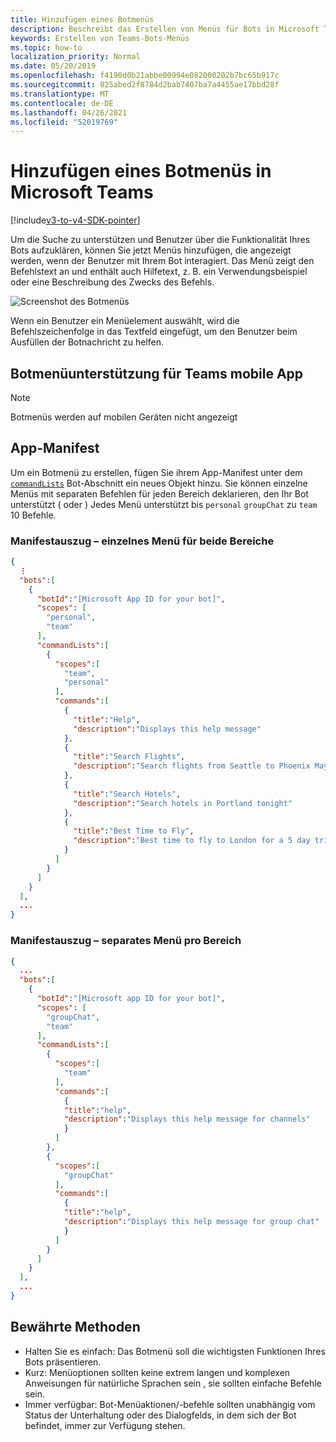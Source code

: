 ```yaml
---
title: Hinzufügen eines Botmenüs
description: Beschreibt das Erstellen von Menüs für Bots in Microsoft Teams
keywords: Erstellen von Teams-Bots-Menüs
ms.topic: how-to
localization_priority: Normal
ms.date: 05/20/2019
ms.openlocfilehash: f4190d0b21abbe00994e082000202b7bc65b917c
ms.sourcegitcommit: 825abed2f8784d2bab7407ba7a4455ae17bbd28f
ms.translationtype: MT
ms.contentlocale: de-DE
ms.lasthandoff: 04/26/2021
ms.locfileid: "52019769"
---
```

# <a name="add-a-bot-menu-in-microsoft-teams"></a>Hinzufügen eines Botmenüs in Microsoft Teams

[!include[v3-to-v4-SDK-pointer](~/includes/v3-to-v4-pointer-bots.md)]

Um die Suche zu unterstützen und Benutzer über die Funktionalität Ihres Bots aufzuklären, können Sie jetzt Menüs hinzufügen, die angezeigt werden, wenn der Benutzer mit Ihrem Bot interagiert. Das Menü zeigt den Befehlstext an und enthält auch Hilfetext, z. B. ein Verwendungsbeispiel oder eine Beschreibung des Zwecks des Befehls.

![Screenshot des Botmenüs](~/assets/images/bots/bot-menus-bot-menu-sample.png)

Wenn ein Benutzer ein Menüelement auswählt, wird die Befehlszeichenfolge in das Textfeld eingefügt, um den Benutzer beim Ausfüllen der Botnachricht zu helfen.

## <a name="bot-menu-support-on-teams-mobile-app"></a>Botmenüunterstützung für Teams mobile App
> [!NOTE] 
> Botmenüs werden auf mobilen Geräten nicht angezeigt

## <a name="app-manifest"></a>App-Manifest

Um ein Botmenü zu erstellen, fügen Sie ihrem App-Manifest unter dem [`commandLists`](~/resources/schema/manifest-schema.md#botscommandlists) Bot-Abschnitt ein neues Objekt hinzu. Sie können einzelne Menüs mit separaten Befehlen für jeden Bereich deklarieren, den Ihr Bot unterstützt ( oder ) Jedes Menü unterstützt bis `personal` `groupChat` zu `team` 10 Befehle.

### <a name="manifest-excerpt---single-menu-for-both-scopes"></a>Manifestauszug – einzelnes Menü für beide Bereiche

```json
{
  ⋮
  "bots":[
    {
      "botId":"[Microsoft App ID for your bot]",
      "scopes": [
        "personal",
        "team"
      ],
      "commandLists":[
        {
          "scopes":[
            "team",
            "personal"
          ],
          "commands":[
            {
              "title":"Help",
              "description":"Displays this help message"
            },
            {
              "title":"Search Flights",
              "description":"Search flights from Seattle to Phoenix May 2-5 departing after 3pm"
            },
            {
              "title":"Search Hotels",
              "description":"Search hotels in Portland tonight"
            },
            {
              "title":"Best Time to Fly",
              "description":"Best time to fly to London for a 5 day trip this summer"
            }
          ]
        }
      ]
    }
  ],
  ...
}
```

### <a name="manifest-excerpt---separate-menu-per-scope"></a>Manifestauszug – separates Menü pro Bereich

```json
{
  ...
  "bots":[
    {
      "botId":"[Microsoft app ID for your bot]",
      "scopes": [
        "groupChat",
        "team"
      ],
      "commandLists":[
        {
          "scopes":[
            "team"
          ],
          "commands":[
            {
            "title":"help",
            "description":"Displays this help message for channels"
            }
          ]
        },
        {
          "scopes":[
            "groupChat"
          ],
          "commands":[
            {
            "title":"help",
            "description":"Displays this help message for group chat"
            }
          ]
        }
      ]
    }
  ],
  ...
}
```

## <a name="best-practices"></a>Bewährte Methoden

* Halten Sie es einfach: Das Botmenü soll die wichtigsten Funktionen Ihres Bots präsentieren.
* Kurz: Menüoptionen sollten keine extrem langen und komplexen Anweisungen für natürliche Sprachen sein , sie sollten einfache Befehle sein.
* Immer verfügbar: Bot-Menüaktionen/-befehle sollten unabhängig vom Status der Unterhaltung oder des Dialogfelds, in dem sich der Bot befindet, immer zur Verfügung stehen.
